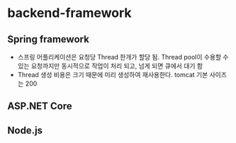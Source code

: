 # backend-framework

## Spring framework
- 스프링 어플리케이션은 요청당 Thread 한개가 할당 됨. Thread pool이 수용할 수 있는 요청까지만 동시적으로 작업이 처리 되고, 넘게 되면 큐에서 대기 함
- Thread 생성 비용은 크기 때문에 미리 생성하여 재사용한다. tomcat 기본 사이즈는 200

## ASP.NET Core

## Node.js
